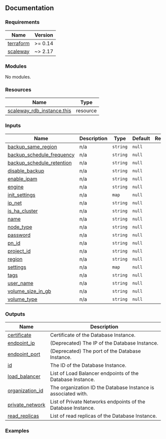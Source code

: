 <!-- BEGIN_TF_DOCS -->
## Documentation


### Requirements

| Name | Version |
|------|---------|
| <a name="requirement_terraform"></a> [terraform](#requirement\_terraform) | >= 0.14 |
| <a name="requirement_scaleway"></a> [scaleway](#requirement\_scaleway) | ~> 2.17 |

### Modules

No modules.

### Resources

| Name | Type |
|------|------|
| [scaleway_rdb_instance.this](https://registry.terraform.io/providers/scaleway/scaleway/latest/docs/resources/rdb_instance) | resource |

### Inputs

| Name | Description | Type | Default | Required |
|------|-------------|------|---------|:--------:|
| <a name="input_backup_same_region"></a> [backup\_same\_region](#input\_backup\_same\_region) | n/a | `string` | `null` | no |
| <a name="input_backup_schedule_frequency"></a> [backup\_schedule\_frequency](#input\_backup\_schedule\_frequency) | n/a | `string` | `null` | no |
| <a name="input_backup_schedule_retention"></a> [backup\_schedule\_retention](#input\_backup\_schedule\_retention) | n/a | `string` | `null` | no |
| <a name="input_disable_backup"></a> [disable\_backup](#input\_disable\_backup) | n/a | `string` | `null` | no |
| <a name="input_enable_ipam"></a> [enable\_ipam](#input\_enable\_ipam) | n/a | `string` | `null` | no |
| <a name="input_engine"></a> [engine](#input\_engine) | n/a | `string` | `null` | no |
| <a name="input_init_settings"></a> [init\_settings](#input\_init\_settings) | n/a | `map` | `null` | no |
| <a name="input_ip_net"></a> [ip\_net](#input\_ip\_net) | n/a | `string` | `null` | no |
| <a name="input_is_ha_cluster"></a> [is\_ha\_cluster](#input\_is\_ha\_cluster) | n/a | `string` | `null` | no |
| <a name="input_name"></a> [name](#input\_name) | n/a | `string` | `null` | no |
| <a name="input_node_type"></a> [node\_type](#input\_node\_type) | n/a | `string` | `null` | no |
| <a name="input_password"></a> [password](#input\_password) | n/a | `string` | `null` | no |
| <a name="input_pn_id"></a> [pn\_id](#input\_pn\_id) | n/a | `string` | `null` | no |
| <a name="input_project_id"></a> [project\_id](#input\_project\_id) | n/a | `string` | `null` | no |
| <a name="input_region"></a> [region](#input\_region) | n/a | `string` | `null` | no |
| <a name="input_settings"></a> [settings](#input\_settings) | n/a | `map` | `null` | no |
| <a name="input_tags"></a> [tags](#input\_tags) | n/a | `string` | `null` | no |
| <a name="input_user_name"></a> [user\_name](#input\_user\_name) | n/a | `string` | `null` | no |
| <a name="input_volume_size_in_gb"></a> [volume\_size\_in\_gb](#input\_volume\_size\_in\_gb) | n/a | `string` | `null` | no |
| <a name="input_volume_type"></a> [volume\_type](#input\_volume\_type) | n/a | `string` | `null` | no |

### Outputs

| Name | Description |
|------|-------------|
| <a name="output_certificate"></a> [certificate](#output\_certificate) | Certificate of the Database Instance. |
| <a name="output_endpoint_ip"></a> [endpoint\_ip](#output\_endpoint\_ip) | (Deprecated) The IP of the Database Instance. |
| <a name="output_endpoint_port"></a> [endpoint\_port](#output\_endpoint\_port) | (Deprecated) The port of the Database Instance. |
| <a name="output_id"></a> [id](#output\_id) | The ID of the Database Instance. |
| <a name="output_load_balancer"></a> [load\_balancer](#output\_load\_balancer) | List of Load Balancer endpoints of the Database Instance. |
| <a name="output_organization_id"></a> [organization\_id](#output\_organization\_id) | The organization ID the Database Instance is associated with. |
| <a name="output_private_network"></a> [private\_network](#output\_private\_network) | List of Private Networks endpoints of the Database Instance. |
| <a name="output_read_replicas"></a> [read\_replicas](#output\_read\_replicas) | List of read replicas of the Database Instance. |

### Examples
